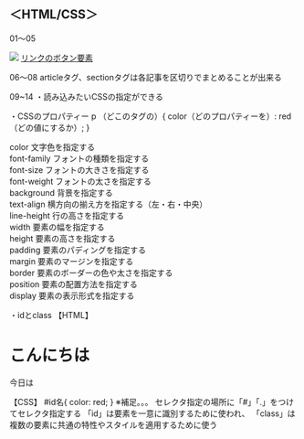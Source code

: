 ## ＜HTML/CSS＞

01〜05
**<meta charset=“文字のコード（UTF-8）”>**
<title>ページのタイトル</title>
<meta name="description" content=“検索エンジンでのページの説明”>
<img src=“画像のパス”>
<a href=“リンク先のコンテンツ”>リンクのボタン要素</a>

06〜08
articleタグ、sectionタグは各記事を区切りでまとめることが出来る

09~14
・読み込みたいCSSの指定ができる
<link rel="ファイルとの関係性の説明" href="CSSファイル名">

・CSSのプロパティー
p （どこのタグの）{
  color（どのプロパティーを）: red（どの値にするか）;
}

color	文字色を指定する<br>
font-family	フォントの種類を指定する<br>
font-size	フォントの大きさを指定する<br>
font-weight	フォントの太さを指定する<br>
background	背景を指定する<br>
text-align	横方向の揃え方を指定する（左・右・中央）<br>
line-height	行の高さを指定する<br>
width	要素の幅を指定する<br>
height	要素の高さを指定する<br>
padding	要素のパディングを指定する<br>
margin	要素のマージンを指定する<br>
border	要素のボーダーの色や太さを指定する<br>
position	要素の配置方法を指定する<br>
display	要素の表示形式を指定する<br>

・idとclass
【HTML】
<h1 id="id名">こんにちは</h1>
<p class="class名">今日は</p>
【CSS】
#id名{
    color: red;
}
※補足。。。
セレクタ指定の場所に「#」「.」をつけてセレクタ指定する
「id」は要素を一意に識別するために使われ、
「class」は複数の要素に共通の特性やスタイルを適用するために使う